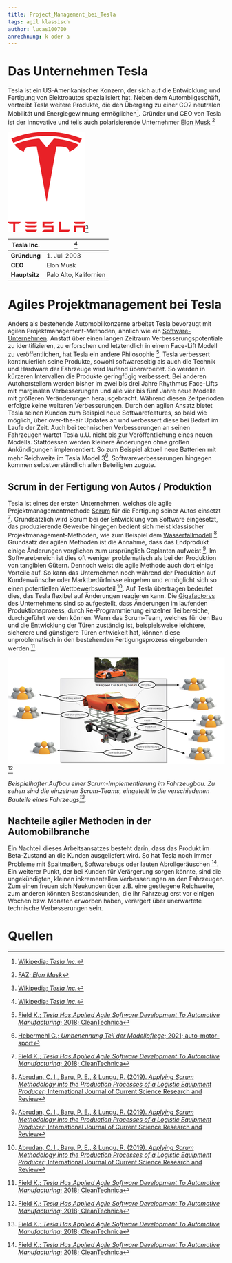 ```yaml
---
title: Project_Management_bei_Tesla
tags: agil klassisch
author: lucas100700
anrechnung: k oder a
---
```




# Das Unternehmen Tesla 


Tesla ist ein US-Amerikanischer Konzern, der sich auf die Entwicklung und Fertigung von Elektroautos spezialisiert hat. 
Neben dem Autombilgeschäft, vertreibt Tesla weitere Produkte, die den Übergang zu einer CO2 neutralen Mobilität und Energiegewinnung ermöglichen[^1]. 
Gründer und CEO von Tesla ist der innovative und teils auch polarisierende Unternehmer [Elon Musk](https://de.wikipedia.org/wiki/Elon_Musk) [^2]

![Tesla Image](Project_Management_bei_Tesla/Tesla2.png)[^1]

| Tesla Inc.|[^1] |
| ------------- | -------------          | 
| **Gründung**      | 1. Juli 2003           |
| **CEO**           | Elon Musk              |
| **Hauptsitz**     | Palo Alto, Kalifornien |


# Agiles Projektmanagement bei Tesla 

Anders als bestehende Automobilkonzerne arbeitet Tesla bevorzugt mit agilen Projektmanagement-Methoden, ähnlich wie ein [Software-Unternehmen](Spotify_Projectmanagement_Model.md). Anstatt über einen langen Zeitraum Verbesserungspotentiale zu identifizieren, zu erforschen und letztendlich in einem Face-Lift Modell zu veröffentlichen, hat Tesla ein andere Philosophie [^3]. 
Tesla verbessert kontinuierlich seine Produkte, sowohl softwareseitig als auch die Technik und Hardware der Fahrzeuge wird laufend überarbeitet. So werden in kürzeren Intervallen die Produkte geringfügig verbessert. Bei anderen Autoherstellern werden bisher im zwei bis drei Jahre Rhythmus Face-Lifts mit marginalen Verbesserungen und alle vier bis fünf Jahre neue Modelle mit größeren Veränderungen herausgebracht. Während diesen Zeitperioden erfolgte keine weiteren Verbesserungen. 
Durch den agilen Ansatz bietet Tesla seinen Kunden zum Beispiel neue Softwarefeatures, so bald wie möglich, über over-the-air Updates an und verbessert diese bei Bedarf im Laufe der Zeit. Auch bei technischen Verbesserungen an seinen Fahrzeugen wartet Tesla u.U. nicht bis zur Veröffentlichung eines neuen Modells. Stattdessen werden kleinere Änderungen ohne großen Ankündigungen implementiert. So zum Beispiel aktuell neue Batterien mit mehr Reichweite im Tesla Model 3[^4]. Softwareverbesserungen hingegen kommen selbstverständlich allen Beteiligten zugute. 


## Scrum in der Fertigung von Autos / Produktion

Tesla ist eines der ersten Unternehmen, welches die agile Projektmanagementmethode [Scrum](SCRUM.md) für die Fertigung seiner Autos einsetzt [^3]. 
Grundsätzlich wird Scrum bei der Entwicklung von Software eingesetzt, das produzierende Gewerbe hingegen bedient sich meist klassischer Projektmanagement-Methoden, wie zum Beispiel dem [Wasserfallmodell](https://de.wikipedia.org/wiki/Wasserfallmodell) [^5]. Grundsatz der agilen Methoden ist die Annahme, dass das Endprodukt einige Änderungen verglichen zum ursprünglich Geplanten aufweist [^5]. Im Softwarebereich ist dies oft weniger problematisch als bei der Produktion von tangiblen Gütern. Dennoch weist die agile Methode auch dort einige Vorteile auf. So kann das Unternehmen noch während der Produktion auf Kundenwünsche oder Marktbedürfnisse eingehen und ermöglicht sich so einen potentiellen Wettbewerbsvorteil [^5]. 
Auf Tesla übertragen bedeutet dies, das Tesla flexibel auf Änderungen reagieren kann. Die [Gigafactorys](https://www.tesla.com/de_de/giga-berlin) des Unternehmens sind so aufgestellt, dass Änderungen im laufenden  Produktionsprozess, durch Re-Programmierung einzelner Teilbereiche, durchgeführt werden können. Wenn das Scrum-Team, welches für den Bau und die Entwicklung der Türen zuständig ist, beispielsweise leichtere, sicherere und günstigere Türen entwickelt hat, können diese unproblematisch in den bestehenden Fertigungsprozess eingebunden werden [^3].  

![Scrum in der Automobilfertigung](Project_Management_bei_Tesla/scrum-car.jpg)[^3]


*Beispielhafter Aufbau einer Scrum-Implementierung im Fahrzeugbau. 
    Zu sehen sind die einzelnen Scrum-Teams, eingeteilt in die verschiedenen Bauteile eines Fahrzeugs[^3].*
 

      

## Nachteile agiler Methoden in der Automobilbranche 

Ein Nachteil dieses Arbeitsansatzes besteht darin, dass das Produkt im Beta-Zustand an die Kunden ausgeliefert wird. So hat Tesla noch immer Probleme mit Spaltmaßen, Softwarebugs oder lauten Abrollgeräuschen [^3]. Ein weiterer Punkt, der bei Kunden für Verärgerung sorgen könnte, sind die ungekündigten, kleinen inkrementellen Verbesserungen an den Fahrzeugen. Zum einen freuen sich Neukunden über z.B. eine gestiegene Reichweite, zum anderen könnten Bestandskunden, die ihr Fahrzeug erst vor einigen Wochen bzw. Monaten erworben haben, verärgert über unerwartete technische Verbesserungen sein. 


# Quellen

[^1]: [Wikipedia; *Tesla Inc.*](https://de.wikipedia.org/wiki/Tesla,_Inc.)
[^2]: [FAZ; *Elon Musk*](https://www.faz.net/aktuell/wirtschaft/thema/elon-musk)
[^3]: [Field K.; *Tesla Has Applied Agile Software Development To Automotive Manufacturing*; 2018; CleanTechnica](https://cleantechnica.com/2018/09/01/tesla-has-applied-agile-software-development-to-automotive-manufacturing/)
[^4]: [Hebermehl G.; *Umbenennung Teil der Modellpflege*; 2021; auto-motor-sport](https://www.auto-motor-und-sport.de/elektroauto/tesla-model-3-mit-neuer-batterie-umbenennung-modellpflege/)
[^5]: [Abrudan, C. I., Baru, P. E., & Lungu, R. (2019). *Applying Scrum Methodology into the Production Processes of a Logistic Equipment Producer*; International Journal of Current Science Research and Review](https://ijcsrr.org/wp-content/uploads/2020/01/1-7.pdf)

